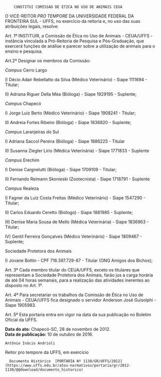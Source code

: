         CONSTITUI COMISSÃO DE ÉTICA NO USO DE ANIMAIS CEUA  

O VICE-REITOR *PRO TEMPORE* DA UNIVERSIDADE FEDERAL DA FRONTEIRA SUL - UFFS, no exercício da reitoria e, no uso das suas atribuições legais, resolve:

 Art. 1º INSTITUIR, a Comissão de Ética no Uso de Animais - CEUA/UFFS - instância vinculada a Pró-Reitoria de Pesquisa e Pós-Graduação, que exercerá funções de análise e parecer sobre a utilização de animais para o ensino e pesquisa.

 Art.2º Designar os membros da Comissão:

 *Campus* Cerro Largo

 I) Décio Adair Rebellatto da Silva (Médico Veterinário) - Siape 1111694 - Titular;

 II) Adriana Riguer Della Méa (Bióloga) - Siape 1929195 - Suplente;

 *Campus* Chapecó

 I) Jorge Luiz Berto (Médico Veterinário) - Siape 1908241 - Titular;

 II) Andreia Fortes Ribeiro (Bióloga) - Siape 1836820 - Suplente;

 *Campus* Laranjeiras do Sul

 I) Adriana Saccol Pereira (Bióloga) - Siape 1886225 - Titular

 II) Susanna Ziegler Lírio (Médica Veterinária) - Siape 1771833 - Suplente

 *Campus* Erechim

 I) Denise Cargnelutti (Bióloga) - Siape 1709109 - Titular;

 II) Fernando Reimann Skonieski (Zootecnista) - Siape 1718791 - Suplente

 *Campus* Realeza

 I) Fagner da Luiz Costa Freitas (Médico Veterinário) - Siape 1547290 - Titular;

 II) Carlos Eduardo Ceretto (Biólogo) - Siape 1881985 - Suplente;

 III) Denise Maria Sousa de Mello (Médica Veterinária) - Siape 1836963 - Titular;

 IV) Gentil Ferreira Gonçalves (Médico Veterinário) - Siape 1809467 - Suplente;

 Sociedade Protetora dos Animais

 I) Jovane Bottin - CPF 716.397.729-87 - Titular (ONG Amigos dos Bichos);

 Art. 3º Cada membro titular do CEUA/UFFS, exceto os titulares que representam a Sociedade Protetora dos Animais, farão jus a carga horária de até 04 horas semanais, para a realização das atividades inerentes ao disposto no Art. 1º.

 Art. 4º Para secretariar os trabalhos da Comissão de Ética no Uso de Animais - CEUA/UFFS fica designado o servidor Anderson José Guisolphi - Siape 1905983.

 Art. 5º Esta portaria entra em vigor na data da sua publicação no Boletim Oficial da UFFS.

  

   **Data do ato:** Chapecó-SC, 28 de novembro de 2012.   
 **Data de publicação:**  10 de outubro de 2016. 

    Antônio Inácio Andrioli   
 Reitor pro tempore da UFFS, em exercício 

      Documento Histórico  [PORTARIA Nº 1130/GR/UFFS/2012](https://www.uffs.edu.br/atos-normativos/portaria/gr/2012-1130/@@download/documento_historico)     
      